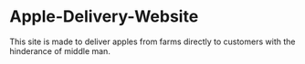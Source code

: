 # Apple-Delivery-Website

This site is made to deliver apples from farms directly to customers with the hinderance of middle man.
